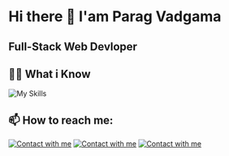 # Hi there 👋 I'am Parag Vadgama

## Full-Stack Web Devloper

## :student: What i Know

![My Skills](https://skillicons.dev/icons?i=html,css,js,bootstrap,wordpress,tailwind,materialui,ts,react,redux,nodejs,java,py,express,php,appwrite,firebase,mongodb,mysql,visualstudio,vscode,github,git,vite,vercel,postman,androidstudio)

## 📫 How to reach me:

[![Contact with me](https://skillicons.dev/icons?i=linkedin)](https://www.linkedin.com/in/) 
[![Contact with me](https://skillicons.dev/icons?i=github)](https://github.com/) 
[![Contact with me](https://skillicons.dev/icons?i=twitter)](https://twitter.com/)
